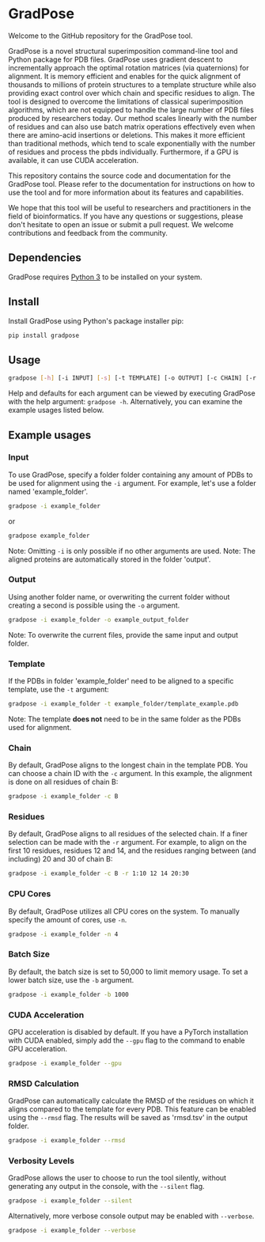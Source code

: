 # GradPose

Welcome to the GitHub repository for the GradPose tool.

GradPose is a novel structural superimposition command-line tool and Python package for PDB files. GradPose uses gradient descent to incrementally approach the optimal rotation matrices (via quaternions) for alignment.  It is memory efficient and enables for the quick alignment of thousands to millions of protein structures to a template structure while also providing exact control over which chain and specific residues to align. The tool is designed to overcome the limitations of classical superimposition algorithms, which are not equipped to handle the large number of PDB files produced by researchers today. Our method scales linearly with the number of residues and can also use batch matrix operations effectively even when there are amino-acid insertions or deletions. This makes it more efficient than traditional methods, which tend to scale exponentially with the number of residues and process the pbds individually. Furthermore, if a GPU is available, it can use CUDA acceleration.

This repository contains the source code and documentation for the GradPose tool. Please refer to the documentation for instructions on how to use the tool and for more information about its features and capabilities.

We hope that this tool will be useful to researchers and practitioners in the field of bioinformatics. If you have any questions or suggestions, please don't hesitate to open an issue or submit a pull request. We welcome contributions and feedback from the community.


## Dependencies
GradPose requires [Python 3](https://www.python.org/downloads/) to be installed on your system.


## Install

Install GradPose using Python's package installer pip:
```sh
pip install gradpose
```


## Usage

```sh
gradpose [-h] [-i INPUT] [-s] [-t TEMPLATE] [-o OUTPUT] [-c CHAIN] [-r RESIDUES [RESIDUES ...]] [-n N_CORES] [-g] [-b BATCH_SIZE] [--silent] [--verbose] [--rmsd]
```
Help and defaults for each argument can be viewed by executing GradPose with the help argument: ``gradpose -h``.
Alternatively, you can examine the example usages listed below.

## Example usages

### Input
To use GradPose, specify a folder folder containing any amount of PDBs to be used for alignment using the ``-i`` argument.
For example, let's use a folder named 'example_folder'.
```sh
gradpose -i example_folder
```
or
```sh
gradpose example_folder
```
Note: Omitting ``-i`` is only possible if no other arguments are used.
Note: The aligned proteins are automatically stored in the folder 'output'.

### Output
Using another folder name, or overwriting the current folder without creating a second is possible using the ``-o`` argument.
```sh
gradpose -i example_folder -o example_output_folder
```
Note: To overwrite the current files, provide the same input and output folder.


### Template
If the PDBs in folder 'example_folder' need to be aligned to a specific template, use the ``-t`` argument:
```sh
gradpose -i example_folder -t example_folder/template_example.pdb
```
Note: The template **does not** need to be in the same folder as the PDBs used for alignment.

### Chain
By default, GradPose aligns to the longest chain in the template PDB. You can choose a chain ID with the ``-c`` argument.
In this example, the alignment is done on all residues of chain B:
```sh
gradpose -i example_folder -c B
```

### Residues
By default, GradPose aligns to all residues of the selected chain. If a finer selection can be made with the ``-r`` argument.
For example, to align on the first 10 residues, residues 12 and 14, and the residues ranging between (and including) 20 and 30 of chain B:
```sh
gradpose -i example_folder -c B -r 1:10 12 14 20:30
```

### CPU Cores
By default, GradPose utilizes all CPU cores on the system. To manually specify the amount of cores, use ``-n``.
```sh
gradpose -i example_folder -n 4
```

### Batch Size
By default, the batch size is set to 50,000 to limit memory usage. To set a lower batch size, use the ``-b`` argument.
```sh
gradpose -i example_folder -b 1000
```

### CUDA Acceleration
GPU acceleration is disabled by default. If you have a PyTorch installation with CUDA enabled, simply add the ``--gpu`` flag to the command to enable GPU acceleration.
```sh
gradpose -i example_folder --gpu
```

### RMSD Calculation
GradPose can automatically calculate the RMSD of the residues on which it aligns compared to the template for every PDB. This feature can be enabled using the ``--rmsd`` flag. The results will be saved as 'rmsd.tsv' in the output folder.
```sh
gradpose -i example_folder --rmsd
```

### Verbosity Levels
GradPose allows the user to choose to run the tool silently, without generating any output in the console, with the ``--silent`` flag.
```sh
gradpose -i example_folder --silent
```

Alternatively, more verbose console output may be enabled with ``--verbose``.
```sh
gradpose -i example_folder --verbose
```